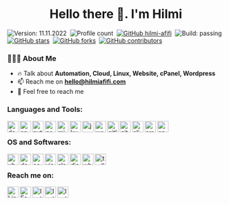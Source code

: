 <h1 align="center">Hello there 👋. I'm Hilmi</h1>

![Version: 11.11.2022](https://img.shields.io/badge/Version-11.11.2022-informational)&nbsp;
![Profile count](https://komarev.com/ghpvc/?username=hilmi-afifi&color=red&style=flat&label=Profile+Views)&nbsp;
[![GitHub hilmi-afifi](https://img.shields.io/github/followers/hilmi-afifi?label=follow&style=social)](https://github.com/hilmi-afifi)&nbsp;
![Build: passing](https://img.shields.io/badge/Build-Passing-success)
[![GitHub stars](https://img.shields.io/github/stars/themlphdstudent/awesome-github-profile-readme-templates.svg?color=blue&label=Stars)](https://github.com/hilmi-afifi)&nbsp;
[![GitHub forks](https://img.shields.io/github/forks/themlphdstudent/awesome-github-profile-readme-templates.svg?color=green&label=Forks)](https://github.com/hilmi-afifi)&nbsp;
[![GitHub contributors](https://img.shields.io/github/contributors/themlphdstudent/awesome-github-profile-readme-templates.svg?color=blue&label=Contributors)](https://github.com/hilmi-afifi)&nbsp;


<h3 align="left">👨🏻‍💻 About Me</h3>

- 🔥 Talk about **Automation, Cloud, Linux, Website, cPanel, Wordpress**
- 📫 Reach me on **hello@hilmiafifi.com**
- 🍵 Feel free to reach me


<h3 align="left">Languages and Tools:</h3>
<a href="https://docker.com" target="_blank"><img align="left" alt="docker" width="26px" src="https://cdn.simpleicons.org/docker"></a>
<a href="https://ansible.com" target="_blank"><img align="left" alt="ansible" width="26px" src="https://cdn.simpleicons.org/ansible"></a>
<a href="https://python.org" target="_blank"> <img align="left" alt="python" width="26px" src="https://cdn.simpleicons.org/python"> </a>
<a href="https://cloud.google.com" target="_blank"> <img align="left" alt="google cloud platform" width="26px" src="https://cdn.simpleicons.org/googlecloud"> </a>
<a href="https://azure.microsoft.com" target="_blank"> <img align="left" alt="microsoft azure" width="26px" src="https://cdn.simpleicons.org/microsoftazure"> </a>
<a href="https://kubernetes.io" target="_blank"> <img align="left" alt="kubernetes" width="26px" src="https://cdn.simpleicons.org/kubernetes"> </a>
<a href="https://jenkins.io" target="_blank"> <img align="left" alt="jenkins" width="26px" src="https://cdn.simpleicons.org/jenkins"> </a>
<a href="https://wordpress.org" target="_blank"> <img align="left" alt="wordpress" width="26px" src="https://cdn.simpleicons.org/wordpress"> </a>
<a href="https://gitlab.com" target="_blank"> <img align="left" alt="gitlab" width="26px" src="https://cdn.simpleicons.org/gitlab"> </a>
<a href="https://github.com" target="_blank"> <img align="left" alt="github" width="26px" src="https://cdn.simpleicons.org/github"> </a>
<a href="https://alibabacloud.com" target="_blank"> <img align="left" alt="alibaba cloud" width="26px" src="https://cdn.simpleicons.org/alibabacloud"> </a>
<a href="https://aws.amazon.com" target="_blank"> <img align="left" alt="amazon web services" width="26px" src="https://cdn.simpleicons.org/amazonaws"> </a>
<a href="https://cpanel.net" target="_blank"> <img align="left" alt="cpanel" width="26px" src="https://cdn.simpleicons.org/cpanel"> </a>
<br>


<h3 align="left">OS and Softwares:</h3>
<a href="https://ubuntu.com" target="_blank"> <img align="left" alt="ubuntu" width="26px" src="https://cdn.simpleicons.org/ubuntu"> </a>
<a href="https://debian.org" target="_blank"> <img align="left" alt="debian" width="26px" src="https://cdn.simpleicons.org/debian"> </a>
<a href="https://centos.org" target="_blank"> <img align="left" alt="centos" width="26px" src="https://cdn.simpleicons.org/centos"> </a>
<a href="https://code.visualstudio.com" target="_blank"> <img align="left" alt="visual studio code" width="26px" src="https://cdn.simpleicons.org/visualstudiocode"> </a> 
<a href="https://slack.com" target="_blank"> <img align="left" alt="slack" width="26px" src="https://cdn.simpleicons.org/slack"> </a>
<a href="https://discord.com" target="_blank"> <img align="left" alt="discord" width="26px" src="https://cdn.simpleicons.org/discord"> </a>
<a href="https://whmcs.com" target="_blank"> <img align="left" alt="whmcs" width="26px" src="https://cdn.simpleicons.org/whmcs"> </a>
<a href="https://trello.com" target="_blank"> <img align="left" alt="trello" width="26px" src="https://cdn.simpleicons.org/trello"> </a>
<br>


<h3 align="left">Reach me on:</h3>
<p align="left">
<a href="https://my.hilmiafifi.com/linkedin" target="_blank"> <img align="left" alt="Linkedin" width="26px" src="https://cdn.simpleicons.org/linkedin"> </a>
<a href="https://my.hilmiafifi.com/facebook" target="_blank"> <img align="left" alt="Facebook" width="26px" src="https://cdn.simpleicons.org/facebook"> </a>
<a href="https://my.hilmiafifi.com/instagram" target="_blank"> <img align="left" alt="Instagram" width="26px" src="https://cdn.simpleicons.org/instagram"> </a>
<a href="https://my.hilmiafifi.com/whatsapp" target="_blank"> <img align="left" alt="Instagram" width="26px" src="https://cdn.simpleicons.org/whatsapp"> </a>
<a href="https://my.hilmiafifi.com/twitter" target="_blank"> <img align="left" alt="Instagram" width="26px" src="https://cdn.simpleicons.org/twitter"> </a>
</p>





